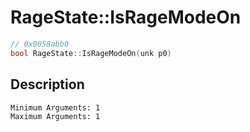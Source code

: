 # RageState::IsRageModeOn
```c
// 0x0058abb0
bool RageState::IsRageModeOn(unk p0)
```
## Description
```
Minimum Arguments: 1
Maximum Arguments: 1
```
